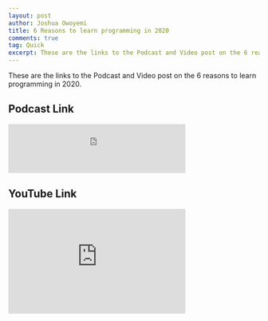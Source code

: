 ```yaml
---
layout: post
author: Joshua Owoyemi
title: 6 Reasons to learn programming in 2020
comments: true
tag: Quick
excerpt: These are the links to the Podcast and Video post on the 6 reasons to learn programming in 2020.
---
```


These are the links to the Podcast and Video post on the 6 reasons to learn programming in 2020.

## Podcast Link

<iframe src="https://anchor.fm/toluwajosh/embed/episodes/6-Reasons-To-Learn-Programming-in-2020-ea1keb" height="98px" width="355px" frameborder="0" scrolling="no"></iframe>

## YouTube Link

<iframe width="355" height="210" src="https://www.youtube.com/embed/GpuwZOT1xM4" frameborder="0" allow="accelerometer; autoplay; encrypted-media; gyroscope; picture-in-picture" allowfullscreen></iframe>
